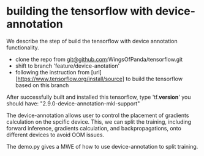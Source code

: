 # building the tensorflow with device-annotation

We describe the step of build the tensorflow with device annotation functionality.

- clone the repo from git@github.com:WingsOfPanda/tensorflow.git
- shift to branch 'feature/device-anotation'
- following the instruction from [url][https://www.tensorflow.org/install/source] to build the tensorflow based on this branch


After successfully built and installed this tensorflow, type 
'tf.__version__' you should have:
"2.9.0-device-annotation-mkl-support"

The device-annotation allows user to control the placement of gradients calculation on the spcific device. This, we can split the training, including forward inference, gradients calculation, and backpropagations, onto different devices to avoid OOM issues. 

The demo.py gives a MWE of how to use device-annotation to split training.